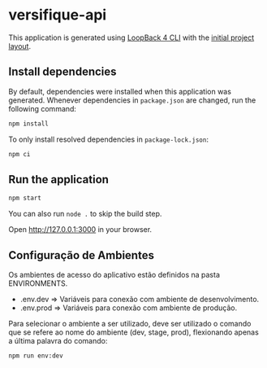 # versifique-api

This application is generated using [LoopBack 4 CLI](https://loopback.io/doc/en/lb4/Command-line-interface.html) with the
[initial project layout](https://loopback.io/doc/en/lb4/Loopback-application-layout.html).

## Install dependencies

By default, dependencies were installed when this application was generated.
Whenever dependencies in `package.json` are changed, run the following command:

```sh
npm install
```

To only install resolved dependencies in `package-lock.json`:

```sh
npm ci
```

## Run the application

```sh
npm start
```

You can also run `node .` to skip the build step.

Open http://127.0.0.1:3000 in your browser.

## Configuração de Ambientes

Os ambientes de acesso do aplicativo estão definidos na pasta ENVIRONMENTS.

* .env.dev => Variáveis para conexão com ambiente de desenvolvimento.
* .env.prod => Variáveis para conexão com ambiente de produção.

Para selecionar o ambiente a ser utilizado, deve ser utilizado o comando que se refere ao nome do ambiente (dev, stage, prod), flexionando apenas a última palavra do comando:

    npm run env:dev
